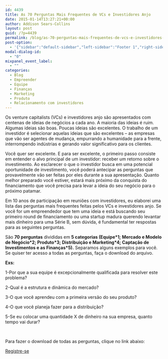 ```yaml
---
id: 4439
title: As 70 Perguntas Mais Frequentes de VCs e Investidores Anjo
date: 2015-01-14T13:27:21+00:00
author: Addison Sears-Collins
layout: post
guid: /?p=4439
permalink: /blog/as-70-perguntas-mais-frequentes-de-vcs-e-investidores-anjos/
post-option:
  - '{"sidebar":"default-sidebar","left-sidebar":"Footer 1","right-sidebar":"Footer 1","page-title":"","page-caption":""}'
modal-dialog-id:
  - "0"
mixpanel_event_label:
  - ""
categories:
  - Blog
  - Empreender
  - Equipe
  - Finanças
  - Marketing
  - Produto
  - Relacionamento com investidores
---
```

Os venture capitalists (VCs) e investidores anjo são apresentados com centenas de ideias de negócios a cada ano. A maioria das ideias é ruim. Algumas ideias são boas. Poucas ideias são excelentes. O trabalho de um investidor é selecionar aquelas ideias que são excelentes &#8211; as empresas que vão ser agentes de mudança, empurrando a humanidade para a frente, interrompendo indústrias e gerando valor significativo para os clientes.

Você quer ser excelente. E para ser excelente, o primeiro passo consiste em entender o alvo principal de um investidor: receber um retorno sobre o investimento. Ao esclarecer o que o investidor busca em uma potencial oportunidade de investimento, você poderá antecipar as perguntas que provavelmente vão ser feitas por eles durante a sua apresentação. Quanto melhor preparado você estiver, estará mais próximo da conquista do financiamento que você precisa para levar a ideia do seu negócio para o próximo patamar.

Em 10 anos de participação em reuniões com investidores, eu elaborei uma lista das perguntas mais frequentes feitas pelos VCs e investidores anjo. Se você for um empreendedor que tem uma ideia e está buscando seu primeiro round de financiamento ou uma startup madura querendo levantar mais dinheiro para uma Série B, sem dúvida, é fundamental ter respostas para as seguintes perguntas.

São **70 perguntas** divididas em **5 categorias (Equipe\*1; Mercado e Modelo de Negócio\*2; Produto\*3; Distribuição e Marketing\*4; Captação de Investimentos e as Finanças*5).** Separamos alguns exemplos para você. Se quiser ter acesso a todas as perguntas, faça o download do arquivo.

**Exs:**

1-Por que a sua equipe é excepcionalmente qualificada para resolver este problema?

2-Qual é a estrutura e dinâmica do mercado?

3-O que você aprendeu com a primeira versão do seu produto?

4-O que você planeja fazer para a distribuição?

5-Se eu colocar uma quantidade X de dinheiro na sua empresa, quanto tempo vai durar?

&nbsp;

Para fazer o download de todas as perguntas, clique no link abaixo:

<div class="gdlr-course-button" >
  <a  href='http://j.mp/faq-addison'>Registre-se</a>
</div>

&nbsp;

&nbsp;